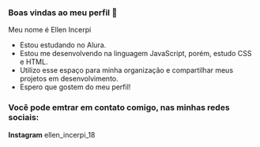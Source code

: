 ### Boas vindas ao meu perfil 🖤

Meu nome é Ellen Incerpi 

- Estou estudando no Alura.
- Estou me desenvolvendo na linguagem JavaScript, porém, estudo CSS e HTML.
- Utilizo esse espaço para minha organização e compartilhar meus projetos em desenvolvimento.
- Espero que gostem do meu perfil!

### Você pode emtrar em contato comigo, nas minhas redes sociais:
**Instagram** ellen_incerpi_18
